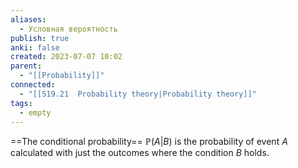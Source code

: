 ```yaml
---
aliases:
  - Условная вероятность
publish: true
anki: false
created: 2023-07-07 10:02
parent:
  - "[[Probability]]"
connected:
  - "[[519.21  Probability theory|Probability theory]]"
tags:
  - empty
---
```

==The conditional probability== $\mathbb{P}(A|B)$ is the probability of event $A$ calculated with just the outcomes where the condition $B$ holds.

